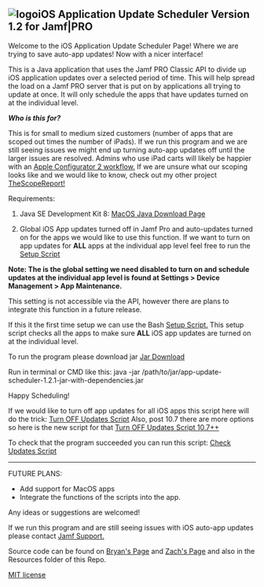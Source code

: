 ## ![logo](Resources/update.png)iOS Application Update Scheduler Version 1.2 for Jamf|PRO

Welcome to the iOS Application Update Scheduler Page! Where we are trying to save auto-app updates! Now with a nicer interface!

This is a Java application that uses the Jamf PRO Classic API to divide up iOS application updates over a selected period of time. This will help spread the load on a Jamf PRO server that is put on by applications all trying to update at once. It will only schedule the apps that have updates turned on at the individual level. 

***Who is this for?***

This is for small to medium sized customers (number of apps that are scoped out times the number of iPads). If we run this program and we are still seeing issues we might end up turning auto-app updates off until the larger issues are resolved. Admins who use iPad carts will likely be happier with an [Apple Configurator 2 workflow.](https://help.apple.com/configurator/mac/2.7.1/#/cad789a3f0bd) If we are unsure what our scoping looks like and we would like to know, check out my other project [TheScopeReport!](https://zdorow.github.io/TheScopeReport/)

Requirements:

 1. Java SE Development Kit 8: [MacOS Java Download Page](http://www.oracle.com/technetwork/java/javase/downloads/jdk8-downloads-2133151.html)
 
 2. Global iOS App updates turned off in Jamf Pro and auto-updates turned on for the apps we would like to use this function. If we want to turn on app updates for **ALL** apps at the individual app level feel free to run the [Setup Script](Resources/AppUpdateSetup.sh)
 
**Note: The is the global setting we need disabled to turn on and schedule updates at the individual app level is found at Settings > Device Management > App Maintenance.**
 
This setting is not accessible via the API, however there are plans to integrate this function in a future release. 
 
If this it the first time setup we can use the Bash [Setup Script.](Resources/AppUpdateSetup.sh) This setup script checks all the apps to make sure **ALL** iOS app updates are turned on at the individual level.
 
To run the program please download jar [Jar Download](https://github.com/zdorow/iOS-App-Update-Scheduler/releases/download/1.2/app-update-scheduler-1.2.1-jar-with-dependencies.jar)

Run in terminal or CMD like this: java -jar /path/to/jar/app-update-scheduler-1.2.1-jar-with-dependencies.jar

Happy Scheduling! 

If we would like to turn off app updates for all iOS apps this script here will do the trick: [Turn OFF Updates Script](Resources/AppUpdateOff.sh) Also, post 10.7 there are more options so here is the new script for that [Turn OFF Updates Script 10.7++](Resources/AppUpdateOff_10_7++.sh)

To check that the program succeeded you can run this script: [Check Updates Script](Resources/AppUpdateTimeCheck.sh)

_______________________________________________________________________________________________________________________

FUTURE PLANS:

 - Add support for MacOS apps
 - Integrate the functions of the scripts into the app.

Any ideas or suggestions are welcomed! 

If we run this program and are still seeing issues with iOS auto-app updates please contact [Jamf Support.](https://www.jamf.com/support)

Source code can be found on [Bryan's Page](https://github.com/blarson007/app-update-scheduler) and [Zach's Page](https://github.com/zdorow/app-update-scheduler) and also in the Resources folder of this Repo.

[MIT license](https://github.com/zdorow/iOS-App-Update-Scheduler/blob/master/Resources/LICENSE)
